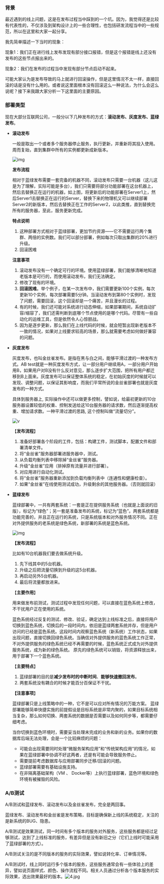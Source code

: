 ### 背景

最近遇到的线上问题，这是在发布过程当中踩到的一个坑。因为，我觉得还是比较有代表性的，不仅涉及到架构设计上的一些合理性，也包括研发流程当中的一些规范，所以在这里和大家一起分享。

我先简单描述一下当时的现象：

现象1：我们正在进行线上发布发现有部分接口报错，但是这个报错是线上还没有发布的这些节点报出来的。

现象2：我们在发布的过程当中发现有部分节点启动不起来。

可能大家认为是发布导致的马上就进行回滚操作，但是这里情况不太一样，直接回滚的话是没有什么用的。或者说这里面根本没有回滚这么一种说法，为什么会这么说呢？接下来我跟大家分析一下这里面的主要原因。

### 部署类型

现在大部分互联网公司，一般分以下几种发布的方式：**滚动发布、灰度发布、蓝绿发布**。

- **滚动发布**

  一般是取出一个或者多个服务器停止服务，执行更新，并重新将其投入使用。周而复始，直到集群中所有的实例都更新成新版本。

  ![img](http://assets.processon.com/chart_image/636458995653bb5ba3609471.png)

  **发布流程**

  相对于蓝绿发布需要一套完备的机器不同，滚动发布只需要一台机器（这儿这是为了理解，实际可能是多台），我们只需要将部分功能部署在这台机器上，然后去替换正在运行的机器，如上图，将更新后的功能部署在Server1上，然后Server1去替换正在运行的Server，替换下来的物理机又可以继续部署Server2的新版本，然后去替换正在工作的Server2，以此类推，直到替换完所有的服务器，至此，服务更新完成。

  **特点说明**

  1. 这种部署方式相对于蓝绿部署，更加节约资源——它不需要运行两个集群、两倍的实例数。我们可以部分部署，例如每次只取出集群的20%进行升级。
  2. 回滚困难

  **注意事项**

  1. 滚动发布没有一个确定可行的环境。使用蓝绿部署，我们能够清晰地知道老版本是可行的，而使用滚动发布，我们无法确定。
  2. 修改了现有的环境。
  3. **回滚困难**。举个例子，在某一次发布中，我们需要更新100个实例，每次更新10个实例，每次部署需要5分钟。当滚动发布到第80个实例时，发现了问题，需要回滚，这个回滚却是一个痛苦，并且漫长的过程。
  4. 有的时候，我们还可能对系统进行动态伸缩，如果部署期间，系统自动扩容/缩容了，我们还需判断到底哪个节点使用的是哪个代码。尽管有一些自动化的运维工具，但是依然令人心惊胆战。
  5. 因为是逐步更新，那么我们在上线代码的时候，就会短暂出现新老版本不一致的情况，如果对上线要求较高的场景，那么就需要考虑如何做好兼容的问题。

- **灰度发布**

  灰度发布，也叫金丝雀发布。是指在黑与白之间，能够平滑过渡的一种发布方式。AB test就是一种灰度发布方式，让一部分用户继续用A，一部分用户开始用B，如果用户对B没有什么反对意见，那么逐步扩大范围，把所有用户都迁移到B上面来。灰度发布可以保证整体系统的稳定，在初始灰度的时候就可以发现、调整问题，以保证其影响度，而我们平常所说的金丝雀部署也就是灰度发布的一种方式。

  具体到服务器上, 实际操作中还可以做更多控制，譬如说，给最初更新的10台服务器设置较低的权重、控制发送给这10台服务器的请求数，然后逐渐提高权重、增加请求数。一种平滑过渡的思路, 这个控制叫做“流量切分”。

  ![v](http://assets.processon.com/chart_image/63645a260791292f5cdde377.png)

  【**发布流程**】

  1. 准备好部署各个阶段的工件，包括：构建工件，测试脚本，配置文件和部署清单文件。
  2. 将“金丝雀”服务器部署进服务器中，测试。
  3. 从负载均衡列表中移除掉“金丝雀”服务器。
  4. 升级“金丝雀”应用（排掉原有流量并进行部署）。
  5. 对应用进行自动化测试。
  6. 将“金丝雀”服务器重新添加到负载均衡列表中（连通性和健康检查）。
  7. 如果“金丝雀”在线使用测试成功，升级剩余的其他服务器。（否则就回滚）

- **蓝绿发布**

  蓝绿部署中，一共有两套系统：一套是正在提供服务系统（也就是上面说的旧版），标记为“绿色”；另一套是准备发布的系统，标记为“蓝色”。两套系统都是功能完善的，并且正在运行的系统，只是系统版本和对外服务情况不同。正在对外提供服务的老系统是绿色系统，新部署的系统是蓝色系统。

  ![img](http://assets.processon.com/chart_image/636456a9f346fb2f8d3c3660.png)

  **【发布流程】**

  比如有10台机器我们要去做系统升级。

  1. 先下线其中的5台机器。
  2. 升级之后把流量切换到升级的这5台机器。
  3. 再启动另外5台机器。
  4. 最后将流量都放进来。

  【**主要作用**】

  用来做发布前测试，测试过程中发现任何问题，可以直接在蓝色系统上修改，不干扰用户正在使用的系统。

  蓝色系统经过反复的测试、修改、验证，确定达到上线标准之后，直接将用户切换到蓝色系统，切换后的一段时间内，依旧是蓝绿两套系统并存，但是用户访问的已经是蓝色系统。这段时间内观察蓝色系统（新系统）工作状态，如果出现问题，直接切换回绿色系统。当确信对外提供服务的蓝色系统工作正常，不对外提供服务的绿色系统已经不再需要的时候，蓝色系统正式成为对外提供服务系统，成为新的绿色系统。 原先的绿色系统可以销毁，将资源释放出来，用于部署下一个蓝色系统。

  【**主要特点**】

  1. 蓝绿部署的目的是**减少发布时的中断时间**、**能够快速撤回发布**。
  2. 两套系统没有耦合的时候才能百分百保证不干扰。

  **【注意事项**】

  蓝绿部署只是上线策略中的一种，它不是可以应对所有情况的万能方案。 蓝绿部署能够简单快捷实施的前提假设是目标系统是非常内聚的，如果目标系统相当复杂，那么如何切换、两套系统的数据是否需要以及如何同步等，都需要仔细考虑。

  当你切换到蓝色环境时，需要妥当处理未完成的业务和新的业务。如果你的数据库后端无法处理，会是一个比较麻烦的问题：

  - 可能会出现需要同时处理“微服务架构应用”和“传统架构应用”的情况，如果在蓝绿部署中协调不好这两者，还是有可能会导致服务停止。
  - 需要提前考虑数据库与应用部署同步迁移/回滚的问题。
  - 蓝绿部署需要有基础设施支持。
  - 在非隔离基础架构（VM 、 Docker等）上执行蓝绿部署，蓝色环境和绿色环境有被摧毁的风险。

### A/B测试

A/B测试和蓝绿发布、滚动发布以及金丝雀发布，完全是两回事。

蓝绿发布、滚动发布和金丝雀是发布策略，目标是确保新上线的系统稳定，关注的是新系统的BUG、隐患。

A/B测试是效果测试，同一时间有多个版本的服务对外服务，这些服务都是经过足够测试，达到了上线标准的服务，有差异但是没有新旧之分（它们上线时可能采用了蓝绿部署的方式）。

A/B测试关注的是不同版本的服务的实际效果，譬如说转化率、订单情况等。

A/B测试时，线上同时运行多个版本的服务，这些服务通常会有一些体验上的差异，譬如说页面样式、颜色、操作流程不同。相关人员通过分析各个版本服务的实际效果，选出效果最好的版本。![4.jpg](http://dockone.io/uploads/article/20211207/3719de575570e60bcc81269c667fbf5d.jpg)
